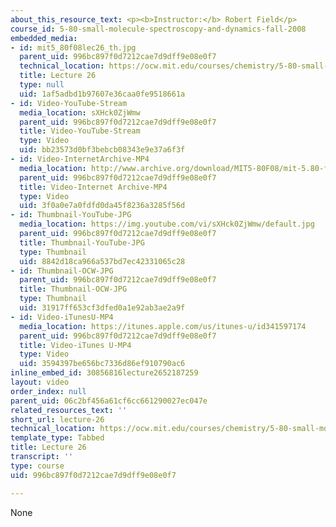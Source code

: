 ```yaml
---
about_this_resource_text: <p><b>Instructor:</b> Robert Field</p>
course_id: 5-80-small-molecule-spectroscopy-and-dynamics-fall-2008
embedded_media:
- id: mit5_80f08lec26_th.jpg
  parent_uid: 996bc897f0d7212cae7d9dff9e08e0f7
  technical_location: https://ocw.mit.edu/courses/chemistry/5-80-small-molecule-spectroscopy-and-dynamics-fall-2008/video-lectures/lecture-26/mit5_80f08lec26_th.jpg
  title: Lecture 26
  type: null
  uid: 1af5adbd1b97607e36caa0fe9518661a
- id: Video-YouTube-Stream
  media_location: sXHck0ZjWmw
  parent_uid: 996bc897f0d7212cae7d9dff9e08e0f7
  title: Video-YouTube-Stream
  type: Video
  uid: bb23573d0bf3bebcb08343e9e37a6f3f
- id: Video-InternetArchive-MP4
  media_location: http://www.archive.org/download/MIT5-80F08/mit-5.80-f08-lec26_300k.mp4
  parent_uid: 996bc897f0d7212cae7d9dff9e08e0f7
  title: Video-Internet Archive-MP4
  type: Video
  uid: 3f0a0e7a0fdfd0da45f8236a3285f56d
- id: Thumbnail-YouTube-JPG
  media_location: https://img.youtube.com/vi/sXHck0ZjWmw/default.jpg
  parent_uid: 996bc897f0d7212cae7d9dff9e08e0f7
  title: Thumbnail-YouTube-JPG
  type: Thumbnail
  uid: 8842d18ca966a537bd7ec42331065c28
- id: Thumbnail-OCW-JPG
  parent_uid: 996bc897f0d7212cae7d9dff9e08e0f7
  title: Thumbnail-OCW-JPG
  type: Thumbnail
  uid: 31917ff653cf3dfed0a1e92ab3ae2a9f
- id: Video-iTunesU-MP4
  media_location: https://itunes.apple.com/us/itunes-u/id341597174
  parent_uid: 996bc897f0d7212cae7d9dff9e08e0f7
  title: Video-iTunes U-MP4
  type: Video
  uid: 3594397be656bc7336d86ef910790ac6
inline_embed_id: 30856816lecture2652187259
layout: video
order_index: null
parent_uid: 06c2bf456a61cf6cc661290027ec047e
related_resources_text: ''
short_url: lecture-26
technical_location: https://ocw.mit.edu/courses/chemistry/5-80-small-molecule-spectroscopy-and-dynamics-fall-2008/video-lectures/lecture-26
template_type: Tabbed
title: Lecture 26
transcript: ''
type: course
uid: 996bc897f0d7212cae7d9dff9e08e0f7

---
```

None